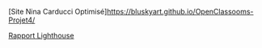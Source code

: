[Site Nina Carducci Optimisé]https://bluskyart.github.io/OpenClassooms-Projet4/

[Rapport Lighthouse](https://github.com/user-attachments/files/17194933/Lescrohart_Guerwan_2_audit_lighthouse_092024.pdf)
